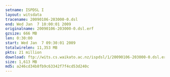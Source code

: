 ```yaml
---
setname: ISPDSL I
layout: witsdata
tracename: 20090106-203000-0.dsl
end: Wed Jan  7 10:00:01 2009
originalname: 20090106-203000-0.dsl.erf
gzsize: 666 MB
len: 0:30:00
start: Wed Jan  7 09:30:01 2009
totalwirelen: 11,353 MB
pkts: 21 million
download: ftp://wits.cs.waikato.ac.nz/ispdsl/1/20090106-203000-0.dsl.erf.gz
size: 1,613 MB
md5: a246cd34b8fb9c63342f7f4cd53d240c
---
```

